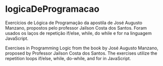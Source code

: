 # logicaDeProgramacao
Exercícios de Lógica de Programação da apostila de José Augusto Manzano, propostos pelo professor Jailson Costa dos Santos. Foram usados os laços de repetição if/else, while, do while e for na linguagem JavaScript.   

Exercises in Programming Logic from the book by José Augusto Manzano, proposed by Professor Jailson Costa dos Santos. The exercises utilize the repetition loops if/else, while, do-while, and for in JavaScript.
